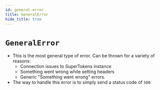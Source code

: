 ```yaml
---
id: general-error
title: GeneralError
hide_title: true
---
```


# ```GeneralError```
- This is the most general type of error. Can be thrown for a variety of reasons:
    - Connection issues to SuperTokens instance
    - Something went wrong while setting headers
    - Generic "Something went wrong" errors.
- The way to handle this error is to simply send a status code of `500`